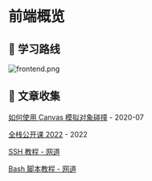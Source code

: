 # 前端概览

## 📌 学习路线

![frontend.png](https://static.yoouu.cn/static/imgs/doc/front-end/frontend.png)

## 📌 文章收集

[如何使用 Canvas 模拟对象碰撞](https://joshbradley.me/object-collisions-with-canvas/) - 2020-07

[全栈公开课 2022](https://fullstackopen.com/zh/) - 2022

[SSH 教程 - 网道](https://wangdoc.com/ssh/)

[Bash 脚本教程 - 网道](https://wangdoc.com/bash/)
